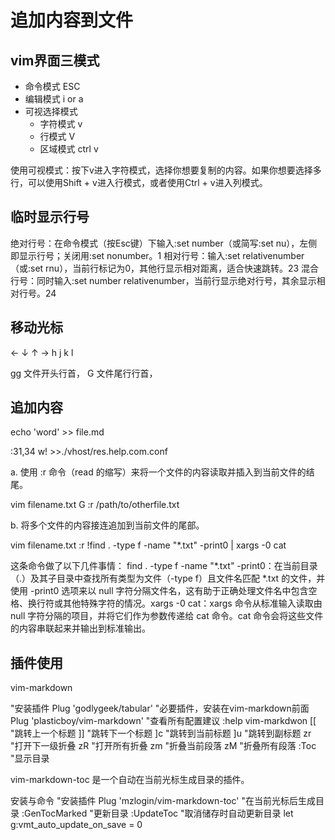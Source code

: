 # 追加内容到文件

## vim界面三模式

- 命令模式 ESC
- 编辑模式 i or a
- 可视选择模式  
  - 字符模式 v
  - 行模式 V
  - 区域模式 ctrl v

‌使用可视模式‌：按下v进入字符模式，选择你想要复制的内容。如果你想要选择多行，可以使用Shift + v进入行模式，或者使用Ctrl + v进入列模式。

## 临时显示行号
‌绝对行号‌：在命令模式（按Esc键）下输入:set number（或简写:set nu），左侧即显示行号；关闭用:set nonumber。‌‌‌‌1
‌相对行号‌：输入:set relativenumber（或:set rnu），当前行标记为0，其他行显示相对距离，适合快速跳转。‌‌2‌‌3
‌混合行号‌：同时输入:set number relativenumber，当前行显示绝对行号，其余显示相对行号。‌‌2‌‌4


## 移动光标

← ↓ ↑ →
h j k l

gg 文件开头行首，
G  文件尾行行首，

## 追加内容

echo 'word' >> file.md

:31,34 w! >>./vhost/res.help.com.conf

a. 使用 :r 命令（read 的缩写）来将一个文件的内容读取并插入到当前文件的结尾。

vim filename.txt
G
:r /path/to/otherfile.txt

b. 将多个文件的内容接连追加到当前文件的尾部。

vim filename.txt
:r !find . -type f -name "*.txt" -print0 | xargs -0 cat

这条命令做了以下几件事情： find . -type f -name \"*.txt\" -print0：在当前目录（.）及其子目录中查找所有类型为文件（-type f）且文件名匹配 *.txt 的文件，并使用 -print0 选项来以 null 字符分隔文件名，这有助于正确处理文件名中包含空格、换行符或其他特殊字符的情况。xargs -0 cat：xargs 命令从标准输入读取由 null 字符分隔的项目，并将它们作为参数传递给 cat 命令。cat 命令会将这些文件的内容串联起来并输出到标准输出。


## 插件使用

vim-markdown

"安装插件
Plug 'godlygeek/tabular' "必要插件，安装在vim-markdown前面
Plug 'plasticboy/vim-markdown'
"查看所有配置建议
:help vim-markdwon
[[ "跳转上一个标题
]] "跳转下一个标题
]c "跳转到当前标题
]u "跳转到副标题
zr "打开下一级折叠
zR "打开所有折叠
zm "折叠当前段落
zM "折叠所有段落
:Toc "显示目录


vim-markdown-toc 是一个自动在当前光标生成目录的插件。

安装与命令
"安装插件
Plug 'mzlogin/vim-markdown-toc'
"在当前光标后生成目录
:GenTocMarked
"更新目录
:UpdateToc
"取消储存时自动更新目录
let g:vmt_auto_update_on_save = 0


 
